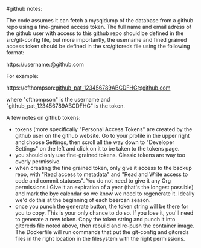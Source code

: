 #github notes:

The code assumes it can fetch a mysqldump of the database from a github repo using a fine-grained access token.  The full name and email adress of the github user with access to this github repo should be defined in the src/git-config file, but more importantly, the username and fined grained access token should be defined in the src/gitcreds file using the following format:

https://username:<token>@github.com

For example:

https://cfthompson:github_pat_123456789ABCDFHG@github.com

where "cfthompson" is the username and "github_pat_123456789ABCDFHG" is the token.

A few notes on github tokens:
- tokens (more specifically "Personal Access Tokens" are created by the github user on the github website.  Go to your profile in the upper right and choose Settings, then scroll all the way down to "Developer Settings" on the left and click on it to be taken to the tokens page.
- you should only use fine-grained tokens.  Classic tokens are way too overly permissive.
- when creating the fine grained token, only give it access to the backup repo, with "Read access to metadata" and "Read and Write access to code and commit statuses".  You do not need to give it any Org permissions.i Give it an expiration of a year (that's the longest possible) and mark the byc calendar so we know we need to regenerate it. Ideally we'd do this at the beginning of each beercan season.`
- once you punch the generate button, the token string will be there for you to copy.  This is your only chance to do so. If you lose it, you'll need to generate a new token. Copy the token string and punch it into gitcreds file noted above, then rebuild and re-push the container image.  The Dockerfile will run commands that put the git-config and gitcreds files in the right location in the filesystem with the right permissions.
